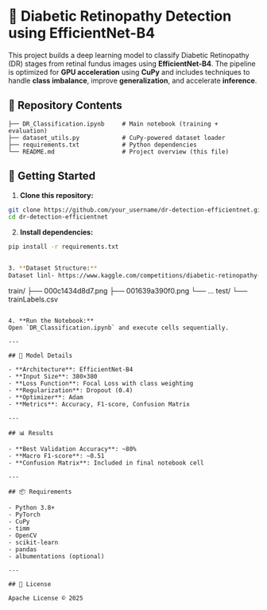 # 📌 Diabetic Retinopathy Detection using EfficientNet-B4

This project builds a deep learning model to classify Diabetic Retinopathy (DR) stages from retinal fundus images using **EfficientNet-B4**. The pipeline is optimized for **GPU acceleration** using **CuPy** and includes techniques to handle **class imbalance**, improve **generalization**, and accelerate **inference**.

## 📁 Repository Contents

```
├── DR_Classification.ipynb     # Main notebook (training + evaluation)
├── dataset_utils.py            # CuPy-powered dataset loader
├── requirements.txt            # Python dependencies
└── README.md                   # Project overview (this file)
```

## 🚀 Getting Started

1. **Clone this repository:**
```bash
git clone https://github.com/your_username/dr-detection-efficientnet.git
cd dr-detection-efficientnet
```

2. **Install dependencies:**
```bash
pip install -r requirements.txt


3. **Dataset Structure:**
Dataset linl- https://www.kaggle.com/competitions/diabetic-retinopathy-detection/data
```
train/
  ├── 000c1434d8d7.png
  ├── 001639a390f0.png
  └── ...
test/
  └── <test images>
trainLabels.csv
```

4. **Run the Notebook:**
Open `DR_Classification.ipynb` and execute cells sequentially.

---

## 🧠 Model Details

- **Architecture**: EfficientNet-B4
- **Input Size**: 380×380
- **Loss Function**: Focal Loss with class weighting
- **Regularization**: Dropout (0.4)
- **Optimizer**: Adam
- **Metrics**: Accuracy, F1-score, Confusion Matrix

---

## 📊 Results

- **Best Validation Accuracy**: ~80%
- **Macro F1-score**: ~0.51
- **Confusion Matrix**: Included in final notebook cell

---

## 📦 Requirements

- Python 3.8+
- PyTorch
- CuPy
- timm
- OpenCV
- scikit-learn
- pandas
- albumentations (optional)

---

## 📄 License

Apache License © 2025
